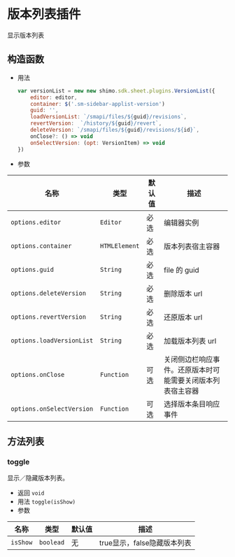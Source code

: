 # 版本列表插件

显示版本列表

## 构造函数

* 用法

  ```js
  var versionList = new new shimo.sdk.sheet.plugins.VersionList({
      editor: editor,
      container: $('.sm-sidebar-applist-version')
      guid: '',
      loadVersionList: `/smapi/files/${guid}/revisions`,
      revertVersion:  `/history/${guid}/revert`,
      deleteVersion: `/smapi/files/${guid}/revisions/${id}`,
      onClose?: () => void
      onSelectVersion: (opt: VersionItem) => void
  })
  ```

* 参数

| 名称               | 类型      | 默认值  | 描述             |
| ------------------ | --------- | ------- | ---------------- |
| `options.editor` | `Editor` | 必选 | 编辑器实例 |
| `options.container` | `HTMLElement` | 必选 | 版本列表宿主容器 |
| `options.guid` | `String` | 必选 | file 的 guid |
| `options.deleteVersion` | `String` | 必选 | 删除版本 url |
| `options.revertVersion` | `String` | 必选 | 还原版本 url |
| `options.loadVersionList` | `String` | 必选 | 加载版本列表 url |
| `options.onClose` | `Function` | 可选 | 关闭侧边栏响应事件。还原版本时可能需要关闭版本列表宿主容器 |
| `options.onSelectVersion` | `Function` | 可选 | 选择版本条目响应事件|

## 方法列表

### toggle

显示／隐藏版本列表。

* 返回 `void`
* 用法 `toggle(isShow)`
* 参数

| 名称                | 类型          | 默认值 | 描述         |
| ------------------- | ------------- | ------ | ------------ |
| `isShow`   | `boolead`      | 无     | true显示，false隐藏版本列表    |